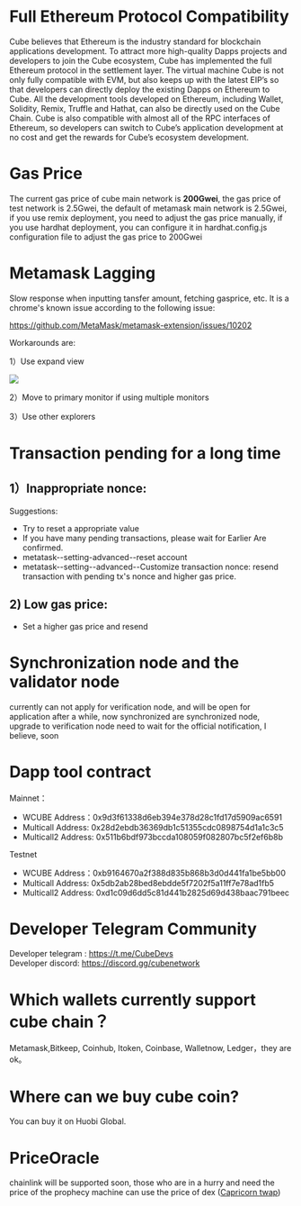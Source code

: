 
# Full Ethereum Protocol Compatibility


Cube believes that Ethereum is the industry standard for blockchain applications development. To attract more high-quality Dapps projects and developers to join the Cube
ecosystem, Cube has implemented the full Ethereum protocol in the settlement layer.
The virtual machine Cube is not only fully compatible with EVM, but also keeps
up with the latest EIP’s so that developers can directly deploy the existing Dapps on
Ethereum to Cube. All the development tools developed on Ethereum, including Wallet,
Solidity, Remix, Truffle and Hathat, can also be directly used on the Cube Chain.
Cube is also compatible with almost all of the RPC interfaces of Ethereum, so developers
can switch to Cube’s application development at no cost and get the rewards for Cube’s
ecosystem development.


# Gas Price

The current gas price of cube main network is **200Gwei**, the gas price of test network is 2.5Gwei, the default of metamask main network is 2.5Gwei, if you use remix deployment, you need to adjust the gas price manually, if you use hardhat deployment, you can configure it in hardhat.config.js configuration file to adjust the gas price to 200Gwei


# Metamask Lagging 

Slow response when inputting tansfer amount, fetching gasprice, etc. It is a chrome's known issue according to the following issue:

https://github.com/MetaMask/metamask-extension/issues/10202

Workarounds are:

1）Use expand view

![](../images/metamask_lag.jpg)

2）Move to primary monitor if using multiple monitors

3）Use other explorers

# Transaction pending for a long time

## 1）Inappropriate nonce:
Suggestions:

- Try to reset a appropriate value
- If you have many pending transactions, please wait for Earlier Are confirmed.
- metatask--setting-advanced--reset account
- metatask--setting--advanced--Customize transaction nonce: resend transaction with pending tx's nonce and higher gas price.

## 2) Low gas price: 
- Set a higher gas price and resend


#  Synchronization node and the validator node

currently can not apply for verification node, and will be open for application after a while, now synchronized are synchronized node, upgrade to verification node need to wait for the official notification, I believe, soon

# Dapp tool contract

Mainnet：

* WCUBE Address：0x9d3f61338d6eb394e378d28c1fd17d5909ac6591
* Multicall Address: 0x28d2ebdb36369db1c51355cdc0898754d1a1c3c5
* Multicall2 Address: 0x511b6bdf973bccda108059f082807bc5f2ef6b8b

Testnet

* WCUBE Address：0xb9164670a2f388d835b868b3d0d441fa1be5bb00
* Multicall Address: 0x5db2ab28bed8ebdde5f7202f5a11ff7e78ad1fb5
* Multicall2 Address: 0xd1c09d6dd5c81d441b2825d69d438baac791beec

# Developer Telegram Community 

Developer telegram : https://t.me/CubeDevs  
Developer discord: https://discord.gg/cubenetwork

# Which wallets currently support cube chain？

Metamask,Bitkeep, Coinhub, Itoken, Coinbase, Walletnow, Ledger，they are ok。

# Where can we buy cube coin?

You can buy it on Huobi Global.

# PriceOracle

chainlink will be supported soon, those who are in a hurry and need the price of the prophecy machine can use the price of dex ([Capricorn twap][capricorn])

 [capricorn]:https://www.capricorn.finance/

